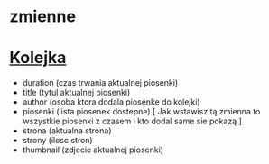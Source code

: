 # zmienne

# [Kolejka](https://github.com/Gotowka/autorskieakcje/blob/main/kolejka.js)

- duration (czas trwania aktualnej piosenki)
- title (tytul aktualnej piosenki)
- author (osoba ktora dodala piosenke do kolejki)
- piosenki (lista piosenek dostepne) [ Jak wstawisz tą zmienna to wszystkie piosenki z czasem i kto dodal same sie pokazą ]
- strona (aktualna strona)
- strony (ilosc stron)
- thumbnail (zdjecie aktualnej piosenki)
